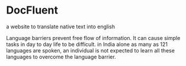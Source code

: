 # DocFluent
a website to translate native  text into english

Language barriers prevent free flow of information. It can cause simple tasks in day to day life to be difficult. in India alone as many as 121 languages are spoken, an individual is not expected to learn all these languages to overcome the language barrier.

